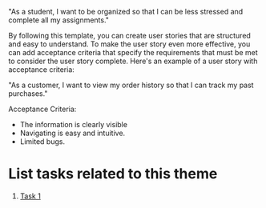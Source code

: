 "As a student, I want to be organized so that I can be less stressed and complete all my assignments."

By following this template, you can create user stories that are structured and easy to understand. To make the user story even more effective, you can add acceptance criteria that specify the requirements that must be met to consider the user story complete. Here's an example of a user story with acceptance criteria:

"As a customer, I want to view my order history so that I can track my past purchases."

Acceptance Criteria:

- The information is clearly visible 
- Navigating is easy and intuitive.
- Limited bugs.


# List tasks related to this theme
1. [Task 1](documentation/templates/theme/initiatives/epics/stories/tasks/task_template.md)